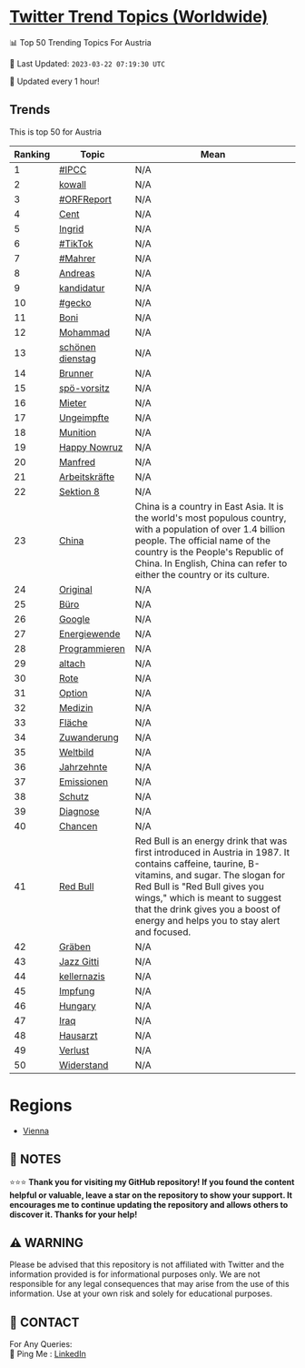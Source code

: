 [Twitter Trend Topics (Worldwide)](https://github.com/ErcinDedeoglu/Twitter-Trend-Topics)
==========


📊 Top 50 Trending Topics For Austria

📆 Last Updated: `2023-03-22 07:19:30 UTC`

🔧 Updated every 1 hour!


## Trends

This is top 50 for Austria

| Ranking | Topic | Mean |
| ------- | ------------ | ------------ |
| 1 | [#IPCC](http://twitter.com/search?q=%23IPCC) | N/A |
| 2 | [kowall](http://twitter.com/search?q=kowall) | N/A |
| 3 | [#ORFReport](http://twitter.com/search?q=%23ORFReport) | N/A |
| 4 | [Cent](http://twitter.com/search?q=Cent) | N/A |
| 5 | [Ingrid](http://twitter.com/search?q=Ingrid) | N/A |
| 6 | [#TikTok](http://twitter.com/search?q=%23TikTok) | N/A |
| 7 | [#Mahrer](http://twitter.com/search?q=%23Mahrer) | N/A |
| 8 | [Andreas](http://twitter.com/search?q=Andreas) | N/A |
| 9 | [kandidatur](http://twitter.com/search?q=kandidatur) | N/A |
| 10 | [#gecko](http://twitter.com/search?q=%23gecko) | N/A |
| 11 | [Boni](http://twitter.com/search?q=Boni) | N/A |
| 12 | [Mohammad](http://twitter.com/search?q=Mohammad) | N/A |
| 13 | [schönen dienstag](http://twitter.com/search?q=sch%c3%b6nen+dienstag) | N/A |
| 14 | [Brunner](http://twitter.com/search?q=Brunner) | N/A |
| 15 | [spö-vorsitz](http://twitter.com/search?q=sp%c3%b6-vorsitz) | N/A |
| 16 | [Mieter](http://twitter.com/search?q=Mieter) | N/A |
| 17 | [Ungeimpfte](http://twitter.com/search?q=Ungeimpfte) | N/A |
| 18 | [Munition](http://twitter.com/search?q=Munition) | N/A |
| 19 | [Happy Nowruz](http://twitter.com/search?q=Happy+Nowruz) | N/A |
| 20 | [Manfred](http://twitter.com/search?q=Manfred) | N/A |
| 21 | [Arbeitskräfte](http://twitter.com/search?q=Arbeitskr%c3%a4fte) | N/A |
| 22 | [Sektion 8](http://twitter.com/search?q=Sektion+8) | N/A |
| 23 | [China](http://twitter.com/search?q=China) | China is a country in East Asia. It is the world's most populous country, with a population of over 1.4 billion people. The official name of the country is the People's Republic of China. In English, China can refer to either the country or its culture. |
| 24 | [Original](http://twitter.com/search?q=Original) | N/A |
| 25 | [Büro](http://twitter.com/search?q=B%c3%bcro) | N/A |
| 26 | [Google](http://twitter.com/search?q=Google) | N/A |
| 27 | [Energiewende](http://twitter.com/search?q=Energiewende) | N/A |
| 28 | [Programmieren](http://twitter.com/search?q=Programmieren) | N/A |
| 29 | [altach](http://twitter.com/search?q=altach) | N/A |
| 30 | [Rote](http://twitter.com/search?q=Rote) | N/A |
| 31 | [Option](http://twitter.com/search?q=Option) | N/A |
| 32 | [Medizin](http://twitter.com/search?q=Medizin) | N/A |
| 33 | [Fläche](http://twitter.com/search?q=Fl%c3%a4che) | N/A |
| 34 | [Zuwanderung](http://twitter.com/search?q=Zuwanderung) | N/A |
| 35 | [Weltbild](http://twitter.com/search?q=Weltbild) | N/A |
| 36 | [Jahrzehnte](http://twitter.com/search?q=Jahrzehnte) | N/A |
| 37 | [Emissionen](http://twitter.com/search?q=Emissionen) | N/A |
| 38 | [Schutz](http://twitter.com/search?q=Schutz) | N/A |
| 39 | [Diagnose](http://twitter.com/search?q=Diagnose) | N/A |
| 40 | [Chancen](http://twitter.com/search?q=Chancen) | N/A |
| 41 | [Red Bull](http://twitter.com/search?q=Red+Bull) | Red Bull is an energy drink that was first introduced in Austria in 1987. It contains caffeine, taurine, B-vitamins, and sugar. The slogan for Red Bull is "Red Bull gives you wings," which is meant to suggest that the drink gives you a boost of energy and helps you to stay alert and focused. |
| 42 | [Gräben](http://twitter.com/search?q=Gr%c3%a4ben) | N/A |
| 43 | [Jazz Gitti](http://twitter.com/search?q=Jazz+Gitti) | N/A |
| 44 | [kellernazis](http://twitter.com/search?q=kellernazis) | N/A |
| 45 | [Impfung](http://twitter.com/search?q=Impfung) | N/A |
| 46 | [Hungary](http://twitter.com/search?q=Hungary) | N/A |
| 47 | [Iraq](http://twitter.com/search?q=Iraq) | N/A |
| 48 | [Hausarzt](http://twitter.com/search?q=Hausarzt) | N/A |
| 49 | [Verlust](http://twitter.com/search?q=Verlust) | N/A |
| 50 | [Widerstand](http://twitter.com/search?q=Widerstand) | N/A |



# Regions

* [Vienna](</Austria/Vienna.md>)



## 📝 NOTES

⭐⭐⭐ **Thank you for visiting my GitHub repository! If you found the content helpful or valuable, leave a star on the repository to show your support. It encourages me to continue updating the repository and allows others to discover it. Thanks for your help!**


## ⚠️ WARNING

Please be advised that this repository is not affiliated with Twitter and the information provided is for informational purposes only. We are not responsible for any legal consequences that may arise from the use of this information. Use at your own risk and solely for educational purposes.


## 📨 CONTACT

 For Any Queries:  
            🏓 Ping Me : [LinkedIn](https://www.linkedin.com/in/ercindedeoglu/)
